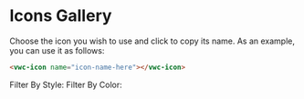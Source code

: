 # Icons Gallery

Choose the icon you wish to use and click to copy its name. 
As an example, you can use it as follows:

```html
<vwc-icon name="icon-name-here"></vwc-icon>
```

<link rel="stylesheet" href="../../assets/styles/icons-gallery.css">

<div class="div-wrapper">
    <vwc-text-field id="iconsTextField" icon="search-line" label="Search Icons" oninput="onClickFilter()"></vwc-text-field>
    <div class="tag-wrapper">
      <vwc-tag-group class="tag-group" onclick="onClickFilter()">
        Filter By Style:
        <vwc-tag id="solidTag" label="Solid" selectable></vwc-tag>
        <vwc-tag id="linearTag" label="Linear" selectable></vwc-tag>
      </vwc-tag-group>
      <vwc-tag-group class="tag-group" onclick="onClickFilter()">
        Filter By Color:
        <vwc-tag id="singleTag" label="Single Color" selectable></vwc-tag>
        <vwc-tag id="multiTag" label="Multi Color" selectable></vwc-tag>
      </vwc-tag-group> 
    </div>
    <vwc-layout id="iconsLayout" gutters="small"></vwc-layout>
    <div class="button-wrapper">
      <vwc-button id="showMoreButton" label="Show More" appearance='filled' onclick="showMore()"></vwc-button>
    </div>
    <vwc-alert id="copyAlert" text="Icon name copied to clipboard" connotation="success" timeoutms="2000"></vwc-alert>
</div>

<script src="../../assets/scripts/icons-gallery.js" async></script>